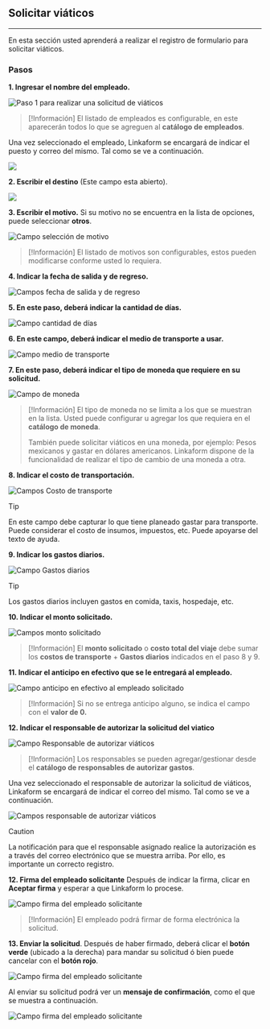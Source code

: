 ## Solicitar viáticos
---
En esta sección usted aprenderá a realizar el registro de formulario para solicitar viáticos.

### Pasos

**1. Ingresar el nombre del empleado.**

![Paso 1 para realizar una solicitud de viáticos](1-solicitud-viaticos.png)

> [!Información]
> El listado de empleados es configurable, en este aparecerán todos lo que se agreguen al **catálogo de empleados**.

Una vez seleccionado el empleado, Linkaform se encargará de indicar el puesto y correo del mismo. Tal como se ve a continuación.

![](1-1-solicitud-viaticos.png)

**2. Escribir el destino** (Este campo esta abierto).

![](2-solicitud-viaticos.png)


**3. Escribir el motivo.**
Si su motivo no se encuentra en la lista de opciones, puede seleccionar **otros**.

![Campo selección de motivo](3-solicitud-viaticos.png)

> [!Información]
> El listado de motivos son configurables, estos pueden modificarse conforme usted lo requiera.


**4. Indicar la fecha de salida y de regreso.**

![Campos fecha de salida y de regreso](4-solicitud-viaticos.png)

**5. En este paso, deberá indicar la cantidad de días.**

![Campo cantidad de días](5-solicitud-viaticos.png)


**6. En este campo, deberá indicar el medio de transporte a usar.**

![Campo medio de transporte](6-solicitud-viaticos.png)

**7. En este paso, deberá indicar el tipo de moneda que requiere en su solicitud.**

![Campo de moneda](7-solicitud-viaticos.png)

> [!Información]
> El tipo de moneda no se limita a los que se muestran en la lista. Usted puede configurar u agregar los que requiera en el **catálogo de moneda**.
> 
> También puede solicitar viáticos en una moneda, por ejemplo: Pesos mexicanos y gastar en dólares americanos.
> Linkaform dispone de la funcionalidad de realizar el tipo de cambio de una moneda a otra.


**8. Indicar el costo de transportación.**

![Campos Costo de transporte](8-solicitud-viaticos.png)

> [!TIP]
> En este campo debe capturar lo que tiene planeado gastar para transporte. Puede considerar el costo de insumos, impuestos, etc. Puede apoyarse del texto de ayuda.


**9. Indicar los gastos diarios.**

![Campo Gastos diarios](9-solicitud-viaticos.png)

> [!TIP]
> Los gastos diarios incluyen gastos en comida, taxis, hospedaje, etc.


**10. Indicar el monto solicitado.**

![Campos monto solicitado](10-solicitud-viaticos.png)

> [!Información]
> El **monto solicitado** o **costo total del viaje** debe sumar los **costos de transporte** + **Gastos diarios** indicados en el paso 8 y 9.


**11. Indicar el anticipo en efectivo que se le entregará al empleado.**

![Campo anticipo en efectivo al empleado solicitado](11-solicitud-viaticos.png)

> [!Información]
> Si no se entrega anticipo alguno, se indica el campo con el **valor de 0.**

**12. Indicar el responsable de autorizar la solicitud del viatico**

![Campo Responsable de autorizar viáticos](12-solicitud-viaticos.png)

> [!Información]
> Los responsables se pueden agregar/gestionar desde el **catálogo de responsables de autorizar gastos**.

Una vez seleccionado el responsable de autorizar la solicitud de viáticos, Linkaform se encargará de indicar el correo del mismo. Tal como se ve a continuación.


![Campos responsable de autorizar viáticos](13-solicitud-viaticos.png)

> [!CAUTION]
> La notificación para que el responsable asignado realice la autorización es a través del correo electrónico que se muestra arriba. Por ello, es importante un correcto registro.


**12. Firma del empleado solicitante**
Después de indicar la firma, clicar en **Aceptar firma** y esperar a que Linkaform lo procese.

![Campo firma del empleado solicitante](14-solicitud-viaticos.png)
> [!Información]
> El empleado podrá firmar de forma electrónica la solicitud.


**13. Enviar la solicitud**.
Después de haber firmado, deberá clicar el **botón verde** (ubicado a la derecha) para mandar su  solicitud ó bien puede cancelar con el **botón rojo**.

![Campo firma del empleado solicitante](16-solicitud-viaticos.png)

Al enviar su solicitud podrá ver un **mensaje de confirmación**, como el que se muestra a continuación.

![Campo firma del empleado solicitante](17-solicitud-viaticos.png)
